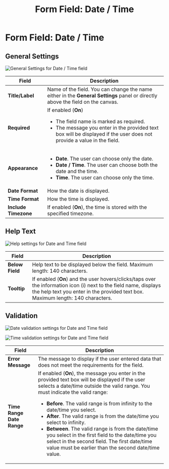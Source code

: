 ﻿---
uid: form-field-date-time
locale: en
title: "Form Field: Date / Time"
dnneditions: Evoq Engage
dnnversion: 09.02.00
related-topics: form-field-address,form-field-dropdown,form-field-email,form-field-esignature,form-field-multi-line-text,form-field-multiple-choice,form-field-name,form-field-number,form-field-phone-number,form-field-single-line-text,form-field-static-text,form-field-terms-conditions,form-field-url-website,form-field-submit
---

# Form Field: Date / Time

## General Settings

  

![General Settings for Date / Time field](/images/scr-FormField-DateTime-generalsettings.gif)

  

|**Field**|**Description**|
|---|---|
|**Title/Label**|Name of the field. You can change the name either in the **General Settings** panel or directly above the field on the canvas.|
|**Required**|If enabled (**On**)<ul><li>The field name is marked as required.</li><li>The message you enter in the provided text box will be displayed if the user does not provide a value in the field.</li></ul>|
|**Appearance**|<ul><li><strong>Date</strong>. The user can choose only the date.</li><li><strong>Date / Time</strong>. The user can choose both the date and the time.</li><li><strong>Time</strong>. The user can choose only the time.</li></ul>|
|**Date Format**|How the date is displayed.|
|**Time Format**|How the time is displayed.|
|**Include Timezone**|If enabled (**On**), the time is stored with the specified timezone.|

## Help Text

  

![Help settings for Date and Time field](/images/scr-FormField-DateTime-helptext.gif)

  

|**Field**|**Description**|
|---|---|
|**Below Field**|Help text to be displayed below the field. Maximum length: 140 characters.|
|**Tooltip**|If enabled (**On**) and the user hovers/clicks/taps over the information icon (i) next to the field name, displays the help text you enter in the provided text box. Maximum length: 140 characters.|

## Validation

  

![Date validation settings for Date and Time field](/images/scr-FormField-DateTime-validationdate.gif)

  
  

![Time validation settings for Date and Time field](/images/scr-FormField-DateTime-validationtime.gif)

  

|**Field**|**Description**|
|---|---|
|**Error Message**|The message to display if the user entered data that does not meet the requirements for the field.|
|**Time Range <br />Date Range**|If enabled (**On**), the message you enter in the provided text box will be displayed if the user selects a date/time outside the valid range. You must indicate the valid range:<ul><li><strong>Before</strong>. The valid range is from infinity to the date/time you select.</li><li><strong>After</strong>. The valid range is from the date/time you select to infinity.</li><li><strong>Between</strong>. The valid range is from the date/time you select in the first field to the date/time you select in the second field. The first date/time value must be earlier than the second date/time value.</li></ul>|
